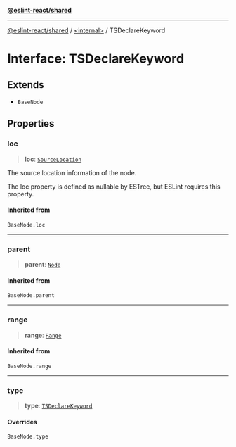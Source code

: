 [**@eslint-react/shared**](../../README.md)

***

[@eslint-react/shared](../../README.md) / [\<internal\>](../README.md) / TSDeclareKeyword

# Interface: TSDeclareKeyword

## Extends

- `BaseNode`

## Properties

### loc

> **loc**: [`SourceLocation`](SourceLocation.md)

The source location information of the node.

The loc property is defined as nullable by ESTree, but ESLint requires this property.

#### Inherited from

`BaseNode.loc`

***

### parent

> **parent**: [`Node`](../type-aliases/Node.md)

#### Inherited from

`BaseNode.parent`

***

### range

> **range**: [`Range`](../type-aliases/Range.md)

#### Inherited from

`BaseNode.range`

***

### type

> **type**: [`TSDeclareKeyword`](../README.md#tsdeclarekeyword)

#### Overrides

`BaseNode.type`
